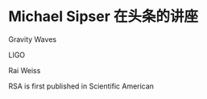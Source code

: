 # Michael Sipser 在头条的讲座

<!--
ID: 216ff704-d812-4847-a374-d8898d6f2fb4
Status: publish
Date: 2017-05-30T14:06:00
Modified: 2017-05-30T14:06:00
wp_id: 358
-->

Gravity Waves

LIGO

Rai Weiss

RSA is first published in Scientific American